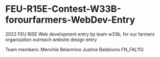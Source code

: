 # FEU-R15E-Contest-W33B-forourfarmers-WebDev-Entry
2022 FEU RISE Web development entry by team w33b, for our farmers organization outreach website design entry

Team members:
Menchie Belarmino
Justine Baldovino
FN_FAL113

